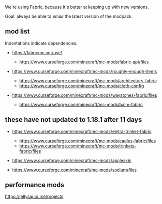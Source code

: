 We're using Fabric, because it's better at keeping up with new versions.

Goal: always be able to _email_ the latest version of the modpack.

mod list
--------

Indentations indicate dependencies.

- https://fabricmc.net/use/
  * https://www.curseforge.com/minecraft/mc-mods/fabric-api/files

- https://www.curseforge.com/minecraft/mc-mods/roughly-enough-items
  * https://www.curseforge.com/minecraft/mc-mods/architectury-fabric
  * https://www.curseforge.com/minecraft/mc-mods/cloth-config

- https://www.curseforge.com/minecraft/mc-mods/waystones-fabric/files
  * https://www.curseforge.com/minecraft/mc-mods/balm-fabric



these have not updated to 1.18.1 after 11 days
----------------------------------------------

- https://www.curseforge.com/minecraft/mc-mods/elytra-trinket-fabric
  * https://www.curseforge.com/minecraft/mc-mods/caelus-fabric/files
  * https://www.curseforge.com/minecraft/mc-mods/trinkets-fabric/files

- https://www.curseforge.com/minecraft/mc-mods/appleskin
- https://www.curseforge.com/minecraft/mc-mods/sodium/files

performance mods
----------------

https://jellysquid.me/projects